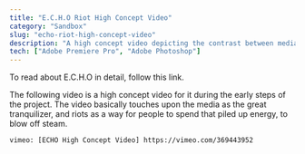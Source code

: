 ```yaml
---
title: "E.C.H.O Riot High Concept Video"
category: "Sandbox"
slug: "echo-riot-high-concept-video"
description: "A high concept video depicting the contrast between media, power and reality."
tech: ["Adobe Premiere Pro", "Adobe Photoshop"]
---
```


To read about E.C.H.O in detail, follow this link.

The following video is a high concept video for it during the early steps of the project. The video basically touches upon the media as the great tranquilizer, and riots as a way for people to spend that piled up energy, to blow off steam.

`vimeo: [ECHO High Concept Video] https://vimeo.com/369443952`
